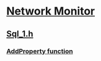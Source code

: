 # [Network Monitor](index.md)
## [Sql_1.h](../sql_1/index.md)
### [AddProperty function](../sql_1/nf-sql_1-sql_level_1_rpn_expression-addproperty.md)
